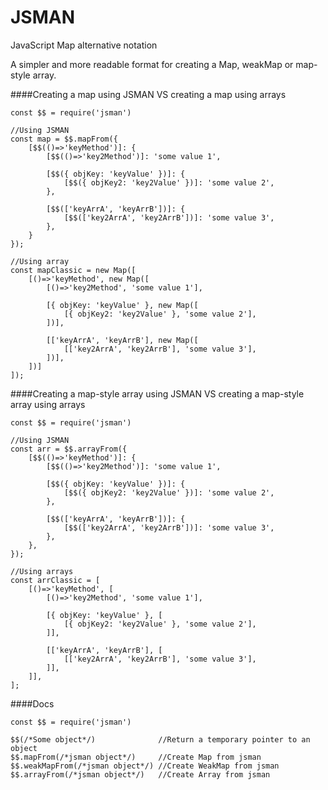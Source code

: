 # JSMAN 

JavaScript Map alternative notation

A simpler and more readable format for creating a Map, weakMap or map-style array.

####Creating a map using JSMAN VS creating a map using arrays
```
const $$ = require('jsman')

//Using JSMAN
const map = $$.mapFrom({
    [$$(()=>'keyMethod')]: {
        [$$(()=>'key2Method')]: 'some value 1',

        [$$({ objKey: 'keyValue' })]: {
            [$$({ objKey2: 'key2Value' })]: 'some value 2',
        },

        [$$(['keyArrA', 'keyArrB'])]: {
            [$$(['key2ArrA', 'key2ArrB'])]: 'some value 3',
        },
    }
}); 

//Using array
const mapClassic = new Map([
    [()=>'keyMethod', new Map([
        [()=>'key2Method', 'some value 1'],

        [{ objKey: 'keyValue' }, new Map([
            [{ objKey2: 'key2Value' }, 'some value 2'],
        ])],

        [['keyArrA', 'keyArrB'], new Map([
            [['key2ArrA', 'key2ArrB'], 'some value 3'],
        ])],
    ])]
]);
```

####Creating a map-style array using JSMAN VS creating a map-style array using arrays
```
const $$ = require('jsman')

//Using JSMAN
const arr = $$.arrayFrom({
    [$$(()=>'keyMethod')]: {
        [$$(()=>'key2Method')]: 'some value 1',

        [$$({ objKey: 'keyValue' })]: {
            [$$({ objKey2: 'key2Value' })]: 'some value 2',
        },

        [$$(['keyArrA', 'keyArrB'])]: {
            [$$(['key2ArrA', 'key2ArrB'])]: 'some value 3',
        },
    },
});

//Using arrays
const arrClassic = [
    [()=>'keyMethod', [
        [()=>'key2Method', 'some value 1'],

        [{ objKey: 'keyValue' }, [
            [{ objKey2: 'key2Value' }, 'some value 2'],
        ]],

        [['keyArrA', 'keyArrB'], [
            [['key2ArrA', 'key2ArrB'], 'some value 3'],
        ]],
    ]],
];
```

####Docs
```
const $$ = require('jsman')

$$(/*Some object*/)              //Return a temporary pointer to an object
$$.mapFrom(/*jsman object*/)     //Create Map from jsman
$$.weakMapFrom(/*jsman object*/) //Create WeakMap from jsman
$$.arrayFrom(/*jsman object*/)   //Create Array from jsman
```
